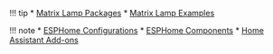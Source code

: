 !!! tip
    * [Matrix Lamp Packages](https://github.com/andrewjswan/matrix-lamp/tree/main/packages)
    * [Matrix Lamp Examples](https://github.com/andrewjswan/matrix-lamp/tree/main/examples)

!!! note
    * [ESPHome Configurations](https://github.com/andrewjswan/esphome-config)
    * [ESPHome Components](https://andrewjswan.github.io/esphome-components)
    * [Home Assistant Add-ons](https://github.com/andrewjswan/home-assistant-addons)

